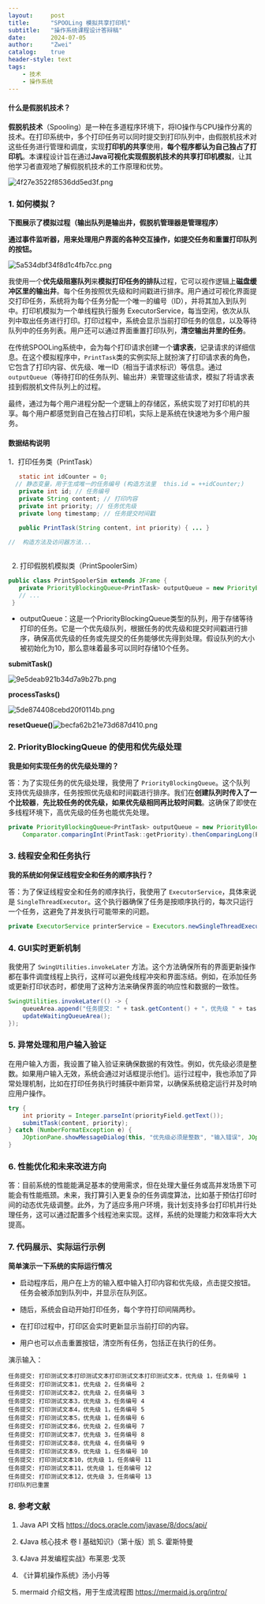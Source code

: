 ```yaml
---
layout:     post
title:      "SPOOLing 模拟共享打印机"
subtitle:   "操作系统课程设计答辩稿"
date:       2024-07-05
author:     "Zwei"
catalog:    true
header-style: text
tags:
    - 技术
    - 操作系统
---
```


#### 什么是假脱机技术？

**假脱机技术**（Spooling）是一种在多道程序环境下，将IO操作与CPU操作分离的技术。在打印系统中，多个打印任务可以同时提交到打印队列中，由假脱机技术对这些任务进行管理和调度，实现**打印机的共享**使用，**每个程序都认为自己独占了打印机**。本课程设计旨在通过**Java可视化实现假脱机技术的共享打印机模拟**，让其他学习者直观地了解假脱机技术的工作原理和优势。

![4f27e3522f8536dd5ed3f.png](https://pics.sputnik.cloudns.ch/file/4f27e3522f8536dd5ed3f.png)

### 1. 如何模拟？

**下图展示了模拟过程（输出队列是输出井，假脱机管理器是管理程序）**

**通过事件监听器，用来处理用户界面的各种交互操作，如提交任务和重置打印队列的按钮。**

![5a534dbf34f8d1c4fb7cc.png](https://pics.sputnik.cloudns.ch/file/5a534dbf34f8d1c4fb7cc.png)

我使用一个**优先级阻塞队列**来**模拟打印任务的排队**过程，它可以视作逻辑上**磁盘缓冲区里的输出井**。每个任务按照优先级和时间戳进行排序。用户通过可视化界面提交打印任务，系统将为每个任务分配一个唯一的编号（ID），并将其加入到队列中。打印机模拟为一个单线程执行服务 ExecutorService，每当空闲，依次从队列中取出任务进行打印。打印过程中，系统会显示当前打印任务的信息，以及等待队列中的任务列表。用户还可以通过界面重置打印队列，**清空输出井里的任务**。

在传统SPOOLing系统中，会为每个打印请求创建一个**请求表**，记录请求的详细信息。在这个模拟程序中，`PrintTask`类的实例实际上就扮演了打印请求表的角色，它包含了打印内容、优先级、唯一ID（相当于请求标识）等信息。通过`outputQueue`（等待打印的任务队列、输出井）来管理这些请求，模拟了将请求表挂到假脱机文件队列上的过程。

最终，通过为每个用户进程分配一个逻辑上的存储区，系统实现了对打印机的共享。每个用户都感觉到自己在独占打印机，实际上是系统在快速地为多个用户服务。

#### **数据结构说明**

1．打印任务类（PrintTask）

``` java
   static int idCounter = 0; 
  // 静态变量，用于生成唯一的任务编号 (构造方法里  this.id = ++idCounter;)
   private int id; // 任务编号
   private String content; // 打印内容
   private int priority; // 任务优先级
   private long timestamp; // 任务提交时间戳
 
   public PrintTask(String content, int priority) { ... }

//  构造方法及访问器方法...
 
```

2. 打印假脱机模拟类（PrintSpoolerSim）

```java
public class PrintSpoolerSim extends JFrame {
   private PriorityBlockingQueue<PrintTask> outputQueue = new PriorityBlockingQueue<>(10, Comparator.comparingInt(PrintTask::getPriority).thenComparingLong(PrintTask::getTimestamp));
   // ...
 }
```

+ outputQueue：这是一个PriorityBlockingQueue类型的队列，用于存储等待打印的任务。它是一个优先级队列，根据任务的优先级和提交时间戳进行排序，确保高优先级的任务或先提交的任务能够优先得到处理。假设队列的大小被初始化为10，那么意味着最多可以同时存储10个任务。



**submitTask()**

![9e5deab921b34d7a9b27b.png](https://pics.sputnik.cloudns.ch/file/9e5deab921b34d7a9b27b.png)

**processTasks()**

![5de874408cebd20f0114b.png](https://pics.sputnik.cloudns.ch/file/5de874408cebd20f0114b.png)

**resetQueue()**![becfa62b21e73d687d410.png](https://pics.sputnik.cloudns.ch/file/becfa62b21e73d687d410.png)



###  2. PriorityBlockingQueue 的使用和优先级处理

**我是如何实现任务的优先级处理的？**

答：为了实现任务的优先级处理，我使用了 `PriorityBlockingQueue`。这个队列支持优先级排序，任务按照优先级和时间戳进行排序。我们在**创建队列时传入了一个比较器**，**先比较任务的优先级，如果优先级相同再比较时间戳**。这确保了即使在多线程环境下，高优先级的任务也能优先处理。

```java
private PriorityBlockingQueue<PrintTask> outputQueue = new PriorityBlockingQueue<>(10, 
    Comparator.comparingInt(PrintTask::getPriority).thenComparingLong(PrintTask::getTimestamp));
```

### 3. 线程安全和任务执行

**我的系统如何保证线程安全和任务的顺序执行？**

答：为了保证线程安全和任务的顺序执行，我使用了 `ExecutorService`，具体来说是 `SingleThreadExecutor`。这个执行器确保了任务是按顺序执行的，每次只运行一个任务，这避免了并发执行可能带来的问题。

```java
private ExecutorService printerService = Executors.newSingleThreadExecutor();
```

### 4. GUI实时更新机制

我使用了 `SwingUtilities.invokeLater` 方法。这个方法确保所有的界面更新操作都在事件调度线程上执行，这样可以避免线程冲突和界面冻结。例如，在添加任务或更新打印状态时，都使用了这种方法来确保界面的响应性和数据的一致性。

```java
SwingUtilities.invokeLater(() -> {
    queueArea.append("任务提交: " + task.getContent() + "，优先级 " + task.getPriority() + "，任务编号 " + task.getId() + "\n");
    updateWaitingQueueArea();
});
```

### 5. 异常处理和用户输入验证

在用户输入方面，我设置了输入验证来确保数据的有效性。例如，优先级必须是整数。如果用户输入无效，系统会通过对话框提示他们。运行过程中，我也添加了异常处理机制，比如在打印任务执行时捕获中断异常，以确保系统稳定运行并及时响应用户操作。

```java
try {
    int priority = Integer.parseInt(priorityField.getText());
    submitTask(content, priority);
} catch (NumberFormatException e) {
    JOptionPane.showMessageDialog(this, "优先级必须是整数", "输入错误", JOptionPane.ERROR_MESSAGE);
}
```

### 6. 性能优化和未来改进方向

答：目前系统的性能能满足基本的使用需求，但在处理大量任务或高并发场景下可能会有性能瓶颈。未来，我打算引入更复杂的任务调度算法，比如基于预估打印时间的动态优先级调整。此外，为了适应多用户环境，我计划支持多台打印机并行处理任务，这可以通过配置多个线程池来实现。这样，系统的处理能力和效率将大大提高。

### 7. 代码展示、实际运行示例

**简单演示一下系统的实际运行情况**

+ 启动程序后，用户在上方的输入框中输入打印内容和优先级，点击提交按钮。任务会被添加到队列中，并显示在队列区。
+ 随后，系统会自动开始打印任务，每个字符打印间隔两秒。

+ 在打印过程中，打印区会实时更新显示当前打印的内容。

+ 用户也可以点击重置按钮，清空所有任务，包括正在执行的任务。

演示输入：

 ``` 
任务提交: 打印测试文本打印测试文本打印测试文本打印测试文本，优先级 1，任务编号 1
任务提交: 打印测试文本1，优先级 2，任务编号 2
任务提交: 打印测试文本2，优先级 2，任务编号 3
任务提交: 打印测试文本3，优先级 3，任务编号 4
任务提交: 打印测试文本4，优先级 1，任务编号 5
任务提交: 打印测试文本5，优先级 1，任务编号 6
任务提交: 打印测试文本6，优先级 2，任务编号 7
任务提交: 打印测试文本7，优先级 3，任务编号 8
任务提交: 打印测试文本8，优先级 4，任务编号 9
任务提交: 打印测试文本9，优先级 1，任务编号 10
任务提交: 打印测试文本10，优先级 1，任务编号 11
任务提交: 打印测试文本11，优先级 1，任务编号 12
任务提交: 打印测试文本12，优先级 3，任务编号 13
打印队列已重置
 ```



### **8. 参考文献**

1. Java API 文档 https://docs.oracle.com/javase/8/docs/api/

2. 《Java 核心技术 卷 I 基础知识》（第十版）凯 S. 霍斯特曼

3. 《Java 并发编程实战》布莱恩·戈茨

4. 《计算机操作系统》汤小丹等
5. mermaid 介绍文档，用于生成流程图 https://mermaid.js.org/intro/

